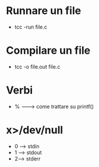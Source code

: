 # Runnare un file

- tcc -run file.c

# Compilare un file

- tcc -o file.out file.c

# Verbi

- % ---> come trattare su printf()

# x>/dev/null

- 0 --> stdin
- 1 --> stdout
- 2--> stderr
